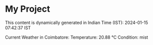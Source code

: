 # My Project

This content is dynamically generated in Indian Time (IST): 2024-01-15 07:42:37 IST


Current Weather in Coimbatore:
Temperature: 20.88 °C
Condition: mist

